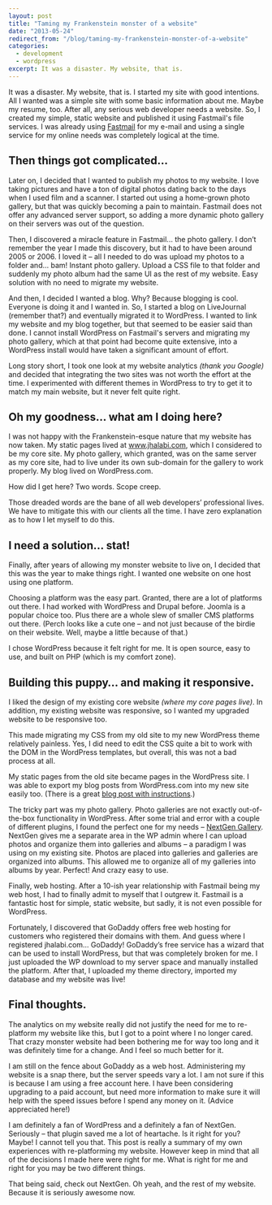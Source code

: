 ```yaml
---
layout: post
title: "Taming my Frankenstein monster of a website"
date: "2013-05-24"
redirect_from: "/blog/taming-my-frankenstein-monster-of-a-website"
categories:
  - development
  - wordpress
excerpt: It was a disaster. My website, that is.
---
```


It was a disaster. My website, that is. I started my site with good intentions. All I wanted was a simple site with some basic information about me. Maybe my resume, too. After all, any serious web developer needs a website. So, I created my simple, static website and published it using Fastmail's file services. I was already using [Fastmail](https://www.fastmail.com/) for my e-mail and using a single service for my online needs was completely logical at the time.

## Then things got complicated...

Later on, I decided that I wanted to publish my photos to my website.  I love taking pictures and have a ton of digital photos dating back to the days when I used film and a scanner.  I started out using a home-grown photo gallery, but that was quickly becoming a pain to maintain.  Fastmail does not offer any advanced server support, so adding a more dynamic photo gallery on their servers was out of the question.

Then, I discovered a miracle feature in Fastmail... the photo gallery.  I don’t remember the year I made this discovery, but it had to have been around 2005 or 2006.  I loved it – all I needed to do was upload my photos to a folder and… bam!  Instant photo gallery.  Upload a CSS file to that folder and suddenly my photo album had the same UI as the rest of my website.  Easy solution with no need to migrate my website.

And then, I decided I wanted a blog. Why? Because blogging is cool. Everyone is doing it and I wanted in. So, I started a blog on LiveJournal (remember that?) and eventually migrated it to WordPress.  I wanted to link my website and my blog together, but that seemed to be easier said than done.  I cannot install WordPress on Fastmail's servers and migrating my photo gallery, which at that point had become quite extensive, into a WordPress install would have taken a significant amount of effort.

Long story short, I took one look at my website analytics _(thank you Google)_ and decided that integrating the two sites was not worth the effort at the time.  I experimented with different themes in WordPress to try to get it to match my main website, but it never felt quite right.

## Oh my goodness... what am I doing here?

I was not happy with the Frankenstein-esque nature that my website has now taken.  My static pages lived at www.jhalabi.com, which I considered to be my core site.  My photo gallery, which granted, was on the same server as my core site, had to live under its own sub-domain for the gallery to work properly.  My blog lived on WordPress.com.

How did I get here?  Two words.  Scope creep.

Those dreaded words are the bane of all web developers’ professional lives.  We have to mitigate this with our clients all the time.  I have zero explanation as to how I let myself to do this.

## I need a solution... stat!

Finally, after years of allowing my monster website to live on, I decided that this was the year to make things right.  I wanted one website on one host using one platform.

Choosing a platform was the easy part.  Granted, there are a lot of platforms out there.  I had worked with WordPress and Drupal before.  Joomla is a popular choice too.  Plus there are a whole slew of smaller CMS platforms out there.  (Perch looks like a cute one – and not just because of the birdie on their website. Well, maybe a little because of that.)

I chose WordPress because it felt right for me.  It is open source, easy to use, and built on PHP (which is my comfort zone).

## Building this puppy… and making it responsive.

I liked the design of my existing core website _(where my core pages live)_.  In addition, my existing website was responsive, so I wanted my upgraded website to be responsive too.

This made migrating my CSS from my old site to my new WordPress theme relatively painless.  Yes, I did need to edit the CSS quite a bit to work with the DOM in the WordPress templates, but overall, this was not a bad process at all.

My static pages from the old site became pages in the WordPress site.  I was able to export my blog posts from WordPress.com into my new site easily too.  (There is a great [blog post with instructions](https://problogger.com/how-to-move-from-wordpresscom-to-wordpressorg/).)

The tricky part was my photo gallery.  Photo galleries are not exactly out-of-the-box functionality in WordPress.  After some trial and error with a couple of different plugins, I found the perfect one for my needs – [NextGen Gallery](http://wordpress.org/plugins/nextgen-gallery/).  NextGen gives me a separate area in the WP admin where I can upload photos and organize them into galleries and albums – a paradigm I was using on my existing site.  Photos are placed into galleries and galleries are organized into albums.  This allowed me to organize all of my galleries into albums by year.  Perfect!  And crazy easy to use.

Finally, web hosting.  After a 10-ish year relationship with Fastmail being my web host, I had to finally admit to myself that I outgrew it.  Fastmail is a fantastic host for simple, static website, but sadly, it is not even possible for WordPress.

Fortunately, I discovered that GoDaddy offers free web hosting for customers who registered their domains with them.  And guess where I registered jhalabi.com… GoDaddy!  GoDaddy’s free service has a wizard that can be used to install WordPress, but that was completely broken for me.  I just uploaded the WP download to my server space and manually installed the platform.  After that, I uploaded my theme directory, imported my database and my website was live!

## Final thoughts.

The analytics on my website really did not justify the need for me to re-platform my website like this, but I got to a point where I no longer cared.  That crazy monster website had been bothering me for way too long and it was definitely time for a change. And I feel so much better for it.

I am still on the fence about GoDaddy as a web host.  Administering my website is a snap there, but the server speeds vary a lot.  I am not sure if this is because I am using a free account here.  I have been considering upgrading to a paid account, but need more information to make sure it will help with the speed issues before I spend any money on it.  (Advice appreciated here!)

I am definitely a fan of WordPress and a definitely a fan of NextGen.  Seriously – that plugin saved me a lot of heartache.  Is it right for you?  Maybe!  I cannot tell you that.  This post is really a summary of my own experiences with re-platforming my website.  However keep in mind that all of the decisions I made here were right for me.  What is right for me and right for you may be two different things.

That being said, check out NextGen.  Oh yeah, and the rest of my website.  Because it is seriously awesome now.
